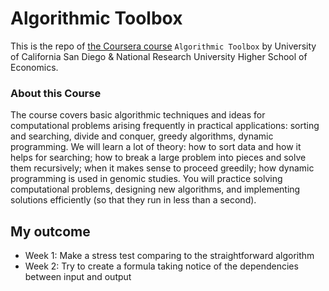 # Algorithmic Toolbox

This is the repo of [the Coursera course](https://www.coursera.org/learn/algorithmic-toolbox) `Algorithmic Toolbox` by University of California San Diego & National Research University Higher School of Economics.

### About this Course
The course covers basic algorithmic techniques and ideas for computational problems arising frequently in practical applications: sorting and searching, divide and conquer, greedy algorithms, dynamic programming. We will learn a lot of theory: how to sort data and how it helps for searching; how to break a large problem into pieces and solve them recursively; when it makes sense to proceed greedily; how dynamic programming is used in genomic studies. You will practice solving computational problems, designing new algorithms, and implementing solutions efficiently (so that they run in less than a second).

## My outcome

- Week 1: Make a stress test comparing to the straightforward algorithm
- Week 2: Try to create a formula taking notice of the dependencies between input and output
